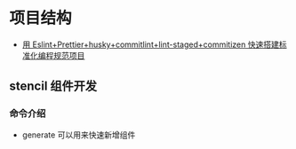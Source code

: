 # 项目结构

- [用 Eslint+Prettier+husky+commitlint+lint-staged+commitizen 快速搭建标准化编程规范项目](https://juejin.cn/post/7041768022284976165)

## stencil 组件开发

### 命令介绍

- generate 可以用来快速新增组件
